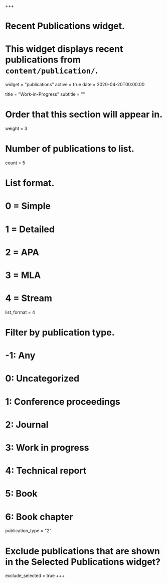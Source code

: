 +++
# Recent Publications widget.
# This widget displays recent publications from `content/publication/`.
widget = "publications"
active = true
date = 2020-04-20T00:00:00

title = "Work-in-Progress"
subtitle = ""

# Order that this section will appear in.
weight = 3

# Number of publications to list.
count = 5

# List format.
#   0 = Simple
#   1 = Detailed
#   2 = APA
#   3 = MLA
#   4 = Stream
list_format = 4

# Filter by publication type.
# -1: Any
#  0: Uncategorized
#  1: Conference proceedings
#  2: Journal
#  3: Work in progress
#  4: Technical report
#  5: Book
#  6: Book chapter
publication_type = "2"

# Exclude publications that are shown in the Selected Publications widget?
exclude_selected = true
+++

